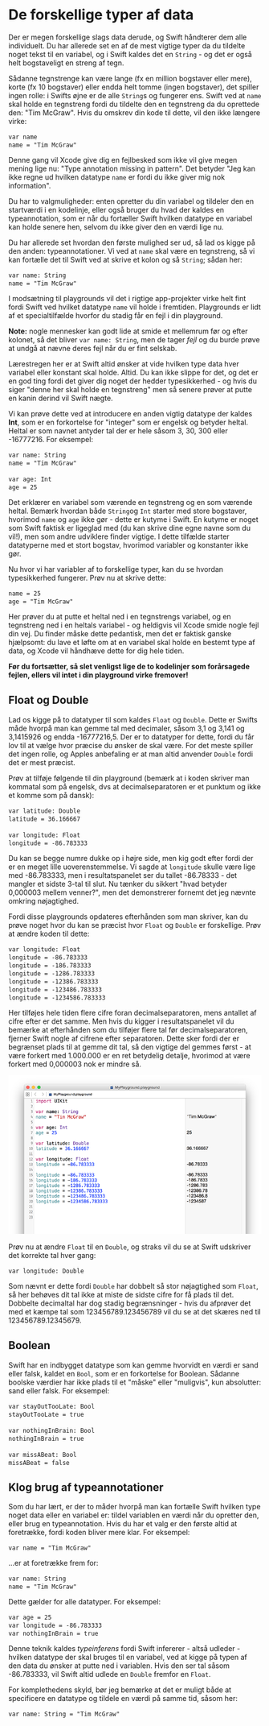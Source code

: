 # De forskellige typer af data

Der er megen forskellige slags data derude, og Swift håndterer dem alle individuelt. Du har allerede set en af de mest vigtige typer da du tildelte noget tekst til en variabel, og i Swift kaldes det en `String` - og det er også helt bogstaveligt en streng af tegn.

Sådanne tegnstrenge kan være lange (fx en million bogstaver eller mere), korte (fx 10 bogstaver) eller endda helt tomme (ingen bogstaver), det spiller ingen rolle: i Swifts øjne er de alle `String`s og fungerer ens. Swift ved at `name` skal holde en tegnstreng fordi du tildelte den en tegnstreng da du oprettede den: "Tim McGraw".  Hvis du omskrev din kode til dette, vil den ikke længere virke:

    var name
    name = "Tim McGraw"

Denne gang vil Xcode give dig en fejlbesked som ikke vil give megen mening lige nu: "Type annotation missing in pattern". Det betyder "Jeg kan ikke regne ud hvilken datatype `name` er fordi du ikke giver mig nok information".

Du har to valgmuligheder: enten opretter du din variabel og tildeler den en startværdi i en kodelinje, eller også bruger du hvad der kaldes en typeannotation, som er når du fortæller Swift hvilken datatype en variabel kan holde senere hen, selvom du ikke giver den en værdi lige nu.

Du har allerede set hvordan den første mulighed ser ud, så lad os kigge på den anden: typeannotationer. Vi ved at `name` skal være en tegnstreng, så vi kan fortælle det til Swift ved at skrive et kolon og så `String`; sådan her:

    var name: String
    name = "Tim McGraw"

I modsætning til playgrounds vil det i rigtige app-projekter virke helt fint fordi Swift ved hvilket datatype `name` vil holde i fremtiden. Playgrounds er lidt af et specialtilfælde hvorfor du stadig får en fejl i din playground.

**Note:** nogle mennesker kan godt lide at smide et mellemrum før og efter kolonet, så det bliver `var name: String`, men de tager *fejl* og du burde prøve at undgå at nævne deres fejl når du er fint selskab.

Lærestregen her er at Swift altid ønsker at vide hvilken type data hver variabel eller konstant skal holde. Altid. Du kan ikke slippe for det, og det er en god ting fordi det giver dig noget der hedder typesikkerhed - og hvis du siger "denne her skal holde en tegnstreng" men så senere prøver at putte en kanin derind vil Swift nægte.

Vi kan prøve dette ved at introducere en anden vigtig datatype der kaldes **Int**, som er en forkortelse for "integer" som er engelsk og betyder heltal. Heltal er som navnet antyder tal der er hele såsom 3, 30, 300 eller -16777216. For eksempel:

    var name: String
    name = "Tim McGraw"

    var age: Int
    age = 25

Det erklærer en variabel som værende en tegnstreng og en som værende heltal. Bemærk hvordan både `String`og `Int` starter med store bogstaver, hvorimod `name` og `age` ikke gør - dette er kutyme i Swift. En kutyme er noget som Swift faktisk er ligeglad med (du kan skrive dine egne navne som du vil!), men som andre udviklere finder vigtige. I dette tilfælde starter datatyperne med et stort bogstav, hvorimod variabler og konstanter ikke gør.

Nu hvor vi har variabler af to forskellige typer, kan du se hvordan typesikkerhed fungerer. Prøv nu at skrive dette:

    name = 25
    age = "Tim McGraw"

Her prøver du at putte et heltal ned i en tegnstrengs variabel, og en tegnstreng ned i en heltals variabel - og heldigvis vil Xcode smide nogle fejl din vej. Du finder måske dette pedantisk, men det er faktisk ganske hjælpsomt: du lave et løfte om at en variabel skal holde en bestemt type af data, og Xcode vil håndhæve dette for dig hele tiden.

**Før du fortsætter, så slet venligst lige de to kodelinjer som forårsagede fejlen, ellers vil intet i din playground virke fremover!**

## Float og Double

Lad os kigge på to datatyper til som kaldes `Float` og `Double`. Dette er Swifts måde hvorpå man kan gemme tal med decimaler, såsom 3,1 og 3,141 og 3,1415926 og endda -16777216,5. Der er to datatyper for dette, fordi du får lov til at vælge hvor præcise du ønsker de skal være. For det meste spiller det ingen rolle, og Apples anbefaling er at man altid anvender `Double` fordi det er mest præcist.

Prøv at tilføje følgende til din playground (bemærk at i koden skriver man kommatal som på engelsk, dvs at decimalseparatoren er et punktum og ikke et komme som på dansk):

    var latitude: Double
    latitude = 36.166667

    var longitude: Float
    longitude = -86.783333

Du kan se begge numre dukke op i højre side, men kig godt efter fordi der er en meget lille uoverenstemmelse. Vi sagde at `longitude` skulle være lige med -86.783333, men i resultatspanelet ser du tallet -86.78333 - det mangler et sidste 3-tal til slut. Nu tænker du sikkert "hvad betyder 0,000003 mellem venner?", men det demonstrerer fornemt det jeg nævnte omkring nøjagtighed.

Fordi disse playgrounds opdateres efterhånden som man skriver, kan du prøve noget hvor du kan se præcist hvor `Float` og `Double` er forskellige. Prøv at ændre koden til dette:

    var longitude: Float
    longitude = -86.783333
    longitude = -186.783333
    longitude = -1286.783333
    longitude = -12386.783333
    longitude = -123486.783333
    longitude = -1234586.783333

Her tilføjes hele tiden flere cifre foran decimalseparatoren, mens antallet af cifre efter er det samme. Men hvis du kigger i resultatspanelet vil du bemærke at efterhånden som du tilføjer flere tal før decimalseparatoren, fjerner Swift nogle af cifrene efter separatoren. Dette sker fordi der er begrænset plads til at gemme dit tal, så den vigtige del gemmes først - at være forkert med 1.000.000 er en ret betydelig detalje, hvorimod at være forkert med 0,000003 nok er mindre så.

![I Swift er der plads til mindre data i en Float end i en Double, så du bør altid bruge Double når muligt.](0-4.png)

Prøv nu at ændre `Float` til en `Double`, og straks vil du se at Swift udskriver det korrekte tal hver gang:

    var longitude: Double

Som nævnt er dette fordi `Double` har dobbelt så stor nøjagtighed som `Float`, så her behøves dit tal ikke at miste de sidste cifre for få plads til det. Dobbelte decimaltal har dog stadig begrænsninger - hvis du afprøver det med et kæmpe tal som 123456789.123456789 vil du se at det skæres ned til 123456789.12345679.

## Boolean

Swift har en indbygget datatype som kan gemme hvorvidt en værdi er sand eller falsk, kaldet en `Bool`, som er en forkortelse for Boolean. Sådanne boolske værdier har ikke plads til et "måske" eller "muligvis", kun absolutter: sand eller falsk. For eksempel:

    var stayOutTooLate: Bool
    stayOutTooLate = true

    var nothingInBrain: Bool
    nothingInBrain = true

    var missABeat: Bool
    missABeat = false


## Klog brug af typeannotationer

Som du har lært, er der to måder hvorpå man kan fortælle Swift hvilken type noget data eller en variabel er: tildel variablen en værdi når du opretter den, eller brug en typeannotation. Hvis du har et valg er den første altid at foretrække, fordi koden bliver mere klar. For eksempel:

    var name = "Tim McGraw"

…er at foretrække frem for:

    var name: String
    name = "Tim McGraw"

Dette gælder for alle datatyper. For eksempel:

    var age = 25
    var longitude = -86.783333
    var nothingInBrain = true

Denne teknik kaldes *typeinferens* fordi Swift infererer - altså udleder - hvilken datatype der skal bruges til en variabel, ved at kigge på typen af den data du ønsker at putte ned i variablen. Hvis den ser tal såsom  -86.783333, vil Swift altid udlede en `Double` fremfor en `Float`.

For komplethedens skyld, bør jeg bemærke at det er muligt både at specificere en datatype og tildele en værdi på samme tid, såsom her:

    var name: String = "Tim McGraw"

